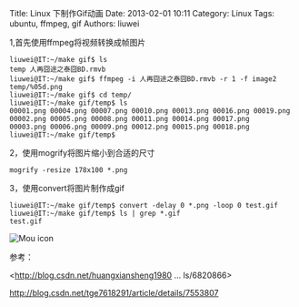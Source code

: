 Title: Linux 下制作Gif动画 
Date: 2013-02-01 10:11
Category: Linux
Tags: ubuntu, ffmpeg, gif
Authors: liuwei

1,首先使用ffmpeg将视频转换成帧图片

	liuwei@IT:~/make gif$ ls
	temp 人再囧途之泰囧BD.rmvb
	liuwei@IT:~/make gif$ ffmpeg -i 人再囧途之泰囧BD.rmvb -r 1 -f image2 temp/%05d.png
	liuwei@IT:~/make gif$ cd temp/
	liuwei@IT:~/make gif/temp$ ls
	00001.png 00004.png 00007.png 00010.png 00013.png 00016.png 00019.png
	00002.png 00005.png 00008.png 00011.png 00014.png 00017.png
	00003.png 00006.png 00009.png 00012.png 00015.png 00018.png
	liuwei@IT:~/make gif/temp$ 

2，使用mogrify将图片缩小到合适的尺寸

	mogrify -resize 178x100 *.png
	
3，使用convert将图片制作成gif

	liuwei@IT:~/make gif/temp$ convert -delay 0 *.png -loop 0 test.gif
	liuwei@IT:~/make gif/temp$ ls | grep *.gif
	test.gif
	
![Mou icon](http://liuwei.co/static/images/test_make_git_on_ubuntu.gif)

	
参考：

<http://blog.csdn.net/huangxiansheng1980 ... ls/6820866>

<http://blog.csdn.net/tge7618291/article/details/7553807>
